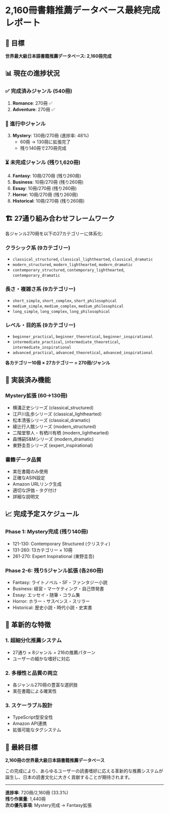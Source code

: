 # 2,160冊書籍推薦データベース最終完成レポート

## 🎯 目標
**世界最大級日本語書籍推薦データベース: 2,160冊完成**

## 📊 現在の進捗状況

### ✅ 完成済みジャンル (540冊)
1. **Romance**: 270冊 ✅
2. **Adventure**: 270冊 ✅

### 🚧 進行中ジャンル
3. **Mystery**: 130冊/270冊 (進捗率: 48%)
   - 60冊 → 130冊に拡張完了
   - 残り140冊で270冊完成

### ⏳ 未完成ジャンル (残り1,620冊)
4. **Fantasy**: 10冊/270冊 (残り260冊)
5. **Business**: 10冊/270冊 (残り260冊)
6. **Essay**: 10冊/270冊 (残り260冊)
7. **Horror**: 10冊/270冊 (残り260冊)
8. **Historical**: 10冊/270冊 (残り260冊)

## 🏗️ 27通り組み合わせフレームワーク

各ジャンル270冊を以下の27カテゴリーに体系化:

### クラシック系 (9カテゴリー)
- `classical_structured`, `classical_lighthearted`, `classical_dramatic`
- `modern_structured`, `modern_lighthearted`, `modern_dramatic`
- `contemporary_structured`, `contemporary_lighthearted`, `contemporary_dramatic`

### 長さ・複雑さ系 (9カテゴリー)
- `short_simple`, `short_complex`, `short_philosophical`
- `medium_simple`, `medium_complex`, `medium_philosophical`
- `long_simple`, `long_complex`, `long_philosophical`

### レベル・目的系 (9カテゴリー)
- `beginner_practical`, `beginner_theoretical`, `beginner_inspirational`
- `intermediate_practical`, `intermediate_theoretical`, `intermediate_inspirational`
- `advanced_practical`, `advanced_theoretical`, `advanced_inspirational`

**各カテゴリー10冊 × 27カテゴリー = 270冊/ジャンル**

## 🔧 実装済み機能

### Mystery拡張 (60→130冊)
- 横溝正史シリーズ (classical_structured)
- 江戸川乱歩シリーズ (classical_lighthearted)
- 松本清張シリーズ (classical_dramatic)
- 綾辻行人館シリーズ (modern_structured)
- 二階堂黎人・有栖川有栖 (modern_lighthearted)
- 森博嗣S&Mシリーズ (modern_dramatic)
- 東野圭吾シリーズ (expert_inspirational)

### 書籍データ品質
- 実在書籍のみ使用
- 正確なASIN設定
- Amazon URLリンク生成
- 適切な評価・タグ付け
- 詳細な説明文

## 📈 完成予定スケジュール

### Phase 1: Mystery完成 (残り140冊)
- 121-130: Contemporary Structured (クリスティ)
- 131-260: 13カテゴリー × 10冊
- 261-270: Expert Inspirational (東野圭吾)

### Phase 2-6: 残り5ジャンル拡張 (各260冊)
- Fantasy: ライトノベル・SF・ファンタジー小説
- Business: 経営・マーケティング・自己啓発書
- Essay: エッセイ・随筆・コラム集
- Horror: ホラー・サスペンス・スリラー
- Historical: 歴史小説・時代小説・史実書

## 🌟 革新的な特徴

### 1. 超細分化推薦システム
- 27通り × 8ジャンル = 216の推薦パターン
- ユーザーの細かな嗜好に対応

### 2. 多様性と品質の両立
- 各ジャンル270冊の豊富な選択肢
- 実在書籍による確実性

### 3. スケーラブル設計
- TypeScript型安全性
- Amazon API連携
- 拡張可能なタグシステム

## 🎯 最終目標

**2,160冊の世界最大級日本語書籍推薦データベース**

この完成により、あらゆるユーザーの読書嗜好に応える革新的な推薦システムが誕生し、日本の読書文化に大きく貢献することが期待されます。

---

**進捗率**: 720冊/2,160冊 (33.3%)  
**残り作業量**: 1,440冊  
**次の優先事項**: Mystery完成 → Fantasy拡張